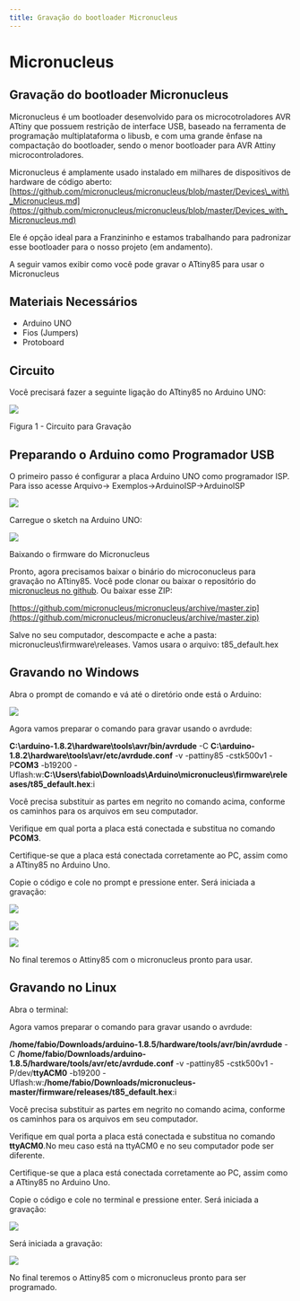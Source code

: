 ```yaml
---
title: Gravação do bootloader Micronucleus
---
```


# Micronucleus

## Gravação do bootloader Micronucleus

Micronucleus é um bootloader desenvolvido para os microcotroladores AVR ATtiny que possuem restrição de interface USB, baseado na ferramenta de programação multiplataforma o libusb, e com uma grande ênfase na compactação do bootloader, sendo o menor bootloader para AVR Attiny microcontroladores.

Micronucleus é amplamente usado instalado em milhares de dispositivos de hardware de código aberto:  
[https://github.com/micronucleus/micronucleus/blob/master/Devices\_with\_Micronucleus.md](https://github.com/micronucleus/micronucleus/blob/master/Devices_with_Micronucleus.md)

Ele é opção ideal para a Franzininho e estamos trabalhando para padronizar esse bootloader para o nosso projeto \(em andamento\).

A seguir vamos exibir como você pode gravar o ATtiny85 para usar o Micronucleus

## Materiais Necessários

* Arduino UNO
* Fios \(Jumpers\)
* Protoboard

## Circuito

Você precisará fazer a seguinte ligação do ATtiny85 no Arduino UNO:

![](../../.gitbook/assets/bootloadermicronucleus-01.png)

Figura 1 - Circuito para Gravação

## Preparando o Arduino como Programador USB

O primeiro passo é configurar a placa Arduino UNO como programador ISP. Para isso acesse Arquivo-&gt; Exemplos-&gt;ArduinoISP-&gt;ArduinoISP

![](../../.gitbook/assets/bootloadermicronucleus-02.png)

Carregue o sketch na Arduino UNO:

![](../../.gitbook/assets/bootloadermicronucleus-03.png)

Baixando o firmware do Micronucleus

Pronto, agora precisamos baixar o binário do microconucleus para gravação no ATtiny85. Você pode clonar ou baixar o repositório do [micronucleus no github](https://github.com/micronucleus/micronucleus). Ou baixar esse ZIP:

[https://github.com/micronucleus/micronucleus/archive/master.zip](https://github.com/micronucleus/micronucleus/archive/master.zip)

Salve no seu computador, descompacte e ache a pasta: micronucleus\firmware\releases. Vamos usara o arquivo: t85\_default.hex

## Gravando no Windows

Abra o prompt de comando e vá até o diretório onde está o Arduino:

![](../../.gitbook/assets/bootloadermicronucleus-04.png)

Agora vamos preparar o comando para gravar usando o avrdude:

**C:\arduino-1.8.2\hardware\tools\avr/bin/avrdude** -C **C:\arduino-1.8.2\hardware\tools\avr/etc/avrdude.conf** -v -pattiny85 -cstk500v1 -P**COM3** -b19200 -Uflash:w:**C:\Users\fabio\Downloads\Arduino\micronucleus\firmware\releases/t85\_default.hex**:i

Você precisa substituir as partes em negrito no comando acima, conforme os caminhos para os arquivos em seu computador.

Verifique em qual porta a placa está conectada e substitua no comando **PCOM3**.

Certifique-se que a placa está conectada corretamente ao PC, assim como a ATtiny85 no Arduino Uno.

Copie o código e cole no prompt e pressione enter. Será iniciada a gravação:

![](../../.gitbook/assets/bootloadermicronucleus-05.png)

![](../../.gitbook/assets/bootloadermicronucleus-06.png)

![](../../.gitbook/assets/bootloadermicronucleus-07.png)

No final teremos o Attiny85 com o micronucleus pronto para usar.

## Gravando no Linux

Abra o terminal:

Agora vamos preparar o comando para gravar usando o avrdude:

**/home/fabio/Downloads/arduino-1.8.5/hardware/tools/avr/bin/avrdude** -C **/home/fabio/Downloads/arduino-1.8.5/hardware/tools/avr/etc/avrdude.conf** -v -pattiny85 -cstk500v1 -P/dev/**ttyACM0** -b19200 -Uflash:w:**/home/fabio/Downloads/micronucleus-master/firmware/releases/t85\_default.hex**:i

Você precisa substituir as partes em negrito no comando acima, conforme os caminhos para os arquivos em seu computador.

Verifique em qual porta a placa está conectada e substitua no comando **ttyACM0**.No meu caso está na ttyACM0 e no seu computador pode ser diferente.

Certifique-se que a placa está conectada corretamente ao PC, assim como a ATtiny85 no Arduino Uno.

Copie o código e cole no terminal e pressione enter. Será iniciada a gravação:

![](../../.gitbook/assets/bootloadermicronucleus-08.png)

Será iniciada a gravação:

![](../../.gitbook/assets/bootloadermicronucleus-09.png)

No final teremos o Attiny85 com o micronucleus pronto para ser programado.
